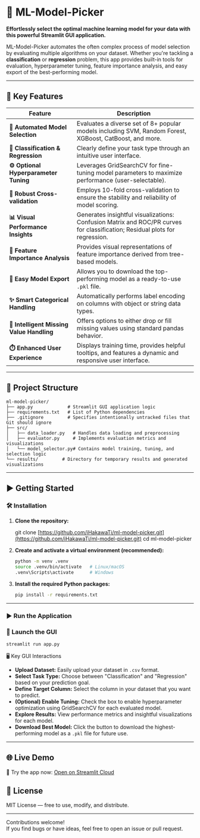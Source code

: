 # 🧠 ML-Model-Picker

**Effortlessly select the optimal machine learning model for your data with this powerful Streamlit GUI application.**

ML-Model-Picker automates the often complex process of model selection by evaluating multiple algorithms on your dataset. Whether you're tackling a **classification** or **regression** problem, this app provides built-in tools for evaluation, hyperparameter tuning, feature importance analysis, and easy export of the best-performing model.

-----

## 🚀 Key Features

| Feature                     | Description                                                                                                |
|-----------------------------|------------------------------------------------------------------------------------------------------------|
| **🤖 Automated Model Selection** | Evaluates a diverse set of 8+ popular models including SVM, Random Forest, XGBoost, CatBoost, and more. |
| **🎯 Classification & Regression** | Clearly define your task type through an intuitive user interface.                                     |
| **⚙️ Optional Hyperparameter Tuning** | Leverages GridSearchCV for fine-tuning model parameters to maximize performance (user-selectable).     |
| **🧪 Robust Cross-validation** | Employs 10-fold cross-validation to ensure the stability and reliability of model scoring.                |
| **📊 Visual Performance Insights** | Generates insightful visualizations: Confusion Matrix and ROC/PR curves for classification; Residual plots for regression. |
| **🔑 Feature Importance Analysis** | Provides visual representations of feature importance derived from tree-based models.                     |
| **💾 Easy Model Export** | Allows you to download the top-performing model as a ready-to-use `.pkl` file.                            |
| **✨ Smart Categorical Handling** | Automatically performs label encoding on columns with object or string data types.                      |
| **🧹 Intelligent Missing Value Handling** | Offers options to either drop or fill missing values using standard pandas behavior.                 |
| **⏱️ Enhanced User Experience** | Displays training time, provides helpful tooltips, and features a dynamic and responsive user interface. |

-----

## 📂 Project Structure
```
ml-model-picker/
├── app.py             # Streamlit GUI application logic
├── requirements.txt   # List of Python dependencies
├── .gitignore         # Specifies intentionally untracked files that Git should ignore
├── src/
│   ├── data_loader.py   # Handles data loading and preprocessing
│   ├── evaluator.py     # Implements evaluation metrics and visualizations
│   └── model_selector.py# Contains model training, tuning, and selection logic
└── results/         # Directory for temporary results and generated visualizations
```

-----

## ▶️ Getting Started

### 🛠 Installation

1.  **Clone the repository:**

    
    git clone [https://github.com/iHakawaTi/ml-model-picker.git](https://github.com/iHakawaTi/ml-model-picker.git)
    cd ml-model-picker
    

2.  **Create and activate a virtual environment (recommended):**

    ```bash
    python -m venv .venv
    source .venv/bin/activate   # Linux/macOS
    .venv\Scripts\activate      # Windows
    ```

3.  **Install the required Python packages:**

    ```bash
    pip install -r requirements.txt
    ```

-----

### ▶️ Run the Application
### 🔧 Launch the GUI

```bash
streamlit run app.py
```
🖥️ Key GUI Interactions

- **Upload Dataset:** Easily upload your dataset in `.csv` format.
- **Select Task Type:** Choose between "Classification" and "Regression" based on your prediction goal.
- **Define Target Column:** Select the column in your dataset that you want to predict.
- **(Optional) Enable Tuning:** Check the box to enable hyperparameter optimization using GridSearchCV for each evaluated model.
- **Explore Results:** View performance metrics and insightful visualizations for each model.
- **Download Best Model:** Click the button to download the highest-performing model as a `.pkl` file for future use.

---

## 🌐 Live Demo

🚀 Try the app now: [Open on Streamlit Cloud](https://ml-model-picker.streamlit.app/)

## 📄 License

MIT License — free to use, modify, and distribute.

---

Contributions welcome!  
If you find bugs or have ideas, feel free to open an issue or pull request.
